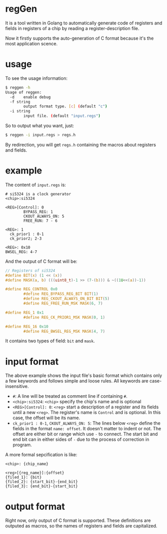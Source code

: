 # regGen

It is a tool written in Golang to automatically generate code of registers and
fields in registers of a chip by reading a register-description file.

Now it firstly supports the auto-generation of C format because it's the most
application scence.

# usage

To see the usage information:

```sh
$ reggen -h
Usage of reggen:
  -d    enable debug
  -f string
        output format type. [c] (default "c")
  -i string
        input file. (default "input.regs")
```

So to output what you want, just:

```sh
$ reggen -i input.regs > regs.h
```

By redirection, you will get `regs.h` containing the macros about registers and
fields.

# example

The content of `input.regs` is:

```
# si5324 is a clock generator
<chip>:si5324

<REG>[Control]: 0
        BYPASS_REG: 1
        CKOUT_ALWAYS_ON: 5
        FREE_RUN: 7 - 6 

<REG>: 1
  ck_prior1 : 0-1 
  ck_prior2; 2-3

<REG>: 0x10
BWSEL_REG: 4-7
```

And the output of C format will be:

```c
// Registers of si5324
#define BIT(x) (1 << (x))
#define MASK(a, b) (((uint8_t)-1 >> (7-(b))) & ~((1U<<(a))-1))

#define REG_CONTROL 0x0
        #define REG_BYPASS_REG_BIT BIT(1)
        #define REG_CKOUT_ALWAYS_ON_BIT BIT(5)
        #define REG_FREE_RUN_MSK MASK(6, 7)

#define REG_1 0x1
        #define REG_CK_PRIOR1_MSK MASK(0, 1)

#define REG_16 0x10
        #define REG_BWSEL_REG_MSK MASK(4, 7)
```

It contains two types of field: `bit` and `mask`.


# input format

The above example shows the input file's basic format which contains only a few
keywords and follows simple and loose rules. All keywords are case-insensitive.

- `#`: A line will be treated as comment line if containing `#`.
- `<chip>:si5324`: `<chip>` specify the chip's name and is optional
- `<REG>[Control]: 0`: `<reg>` start a description of a register and its fields
  until a new `<reg>`. The register's name is `Control` and is optional. In this
  case, the offset will be its name.
- `ck_prior1 : 0-1`, `CKOUT_ALWAYS_ON: 5`: The lines below `<reg>` define the
  fields in the format `name: offset`. It doesn't matter to indent or not.
  The offset are either bit or range which use `-` to connect. The start bit and
  end bit can in either sides of `-` due to the process of correction in program.
  
A more formal sepcification is like:
```
<chip>: {chip_name}

<reg>[{reg_name}]:{offset}
{filed_1}: {bit}
{filed_2}: {start_bit}-{end_bit}
{filed_3}: {end_bit}-{start_bit}
```

# output format

Right now, only output of C format is supported. These definitions are outputed
as macros, so the names of registers and fields are capitalized.
